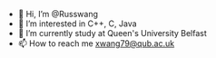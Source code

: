 - 👋 Hi, I’m @Russwang
- 👀 I’m interested in C++, C, Java
- 🌱 I’m currently study at Queen's University Belfast 
- 📫 How to reach me xwang79@qub.ac.uk

<!---
Russwang/Russwang is a ✨ special ✨ repository because its `README.md` (this file) appears on your GitHub profile.
You can click the Preview link to take a look at your changes.
--->
